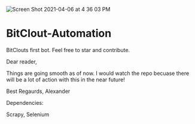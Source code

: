 ![Screen Shot 2021-04-06 at 4 36 03 PM](https://user-images.githubusercontent.com/25471002/113781364-34fc4000-96f6-11eb-9c0f-e8de78a89007.png)


# BitClout-Automation
BitClouts first bot. Feel free to star and contribute.

Dear reader,

Things are going smooth as of now. I would watch the repo becuase there will be a lot of action with this in the near future!

Best Regaurds,
Alexander

Dependencies:

Scrapy,
Selenium
